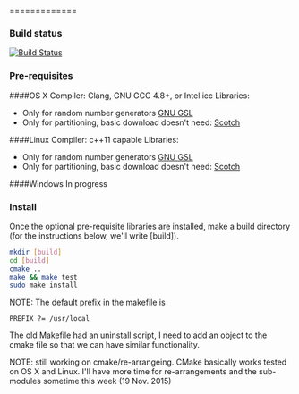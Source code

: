

=============

### Build status
[![Build Status](https://travis-ci.org/jonathan-beard/RaftLib.svg?branch=master)](https://travis-ci.org/jonathan-beard/RaftLib)

### Pre-requisites

####OS X
Compiler: Clang, GNU GCC 4.8+, or Intel icc
Libraries: 
* Only for random number generators <a href="http://goo.gl/gchdSw">GNU GSL</a> 
* Only for partitioning, basic download doesn't need: <a href="http://goo.gl/tI1NGf">Scotch</a>

####Linux
Compiler: c++11 capable 
Libraries: 
* Only for random number generators <a href="http://goo.gl/gchdSw">GNU GSL</a> 
* Only for partitioning, basic download doesn't need: <a href="http://goo.gl/tI1NGf">Scotch</a>

####Windows
In progress

### Install
Once the optional pre-requisite libraries are installed,
make a build directory (for the instructions below, we'll 
write [build]).
```bash
mkdir [build]
cd [build]
cmake ..
make && make test
sudo make install
```
NOTE: The default prefix in the makefile is 
```
PREFIX ?= /usr/local
```
The old Makefile had an uninstall script, I need to add an object to the 
cmake file so that we can have similar functionality. 

NOTE: still working on cmake/re-arrangeing. CMake basically works
tested on OS X and Linux. I'll have more time for re-arrangements and
the sub-modules sometime this week (19 Nov. 2015)
